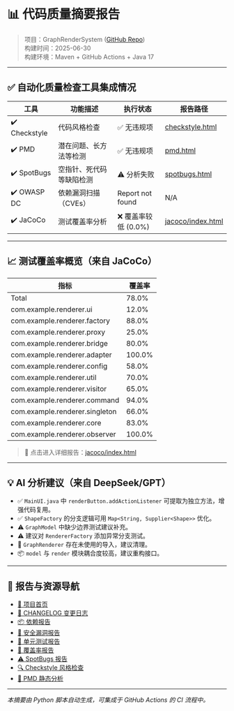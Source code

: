# 📊 代码质量摘要报告

> 项目：GraphRenderSystem ([GitHub Repo](https://github.com/yinglichina8848/GraphRenderRestructured))  
> 构建时间：2025-06-30  
> 构建环境：Maven + GitHub Actions + Java 17

---

## ✅ 自动化质量检查工具集成情况

| 工具         | 功能描述               | 执行状态 | 报告路径 |
|--------------|------------------------|----------|------------|
| ✔️ Checkstyle | 代码风格检查                 | ✅ 无违规项   | [checkstyle.html](../checkstyle.html) |
| ✔️ PMD        | 潜在问题、长方法等检测            | ✅ 无违规项   | [pmd.html](../pmd.html) |
| ✔️ SpotBugs   | 空指针、死代码等缺陷检测           | ⚠️ 分析失败  | [spotbugs.html](../spotbugs.html) |
| ✔️ OWASP DC   | 依赖漏洞扫描（CVEs）           | Report not found | N/A |
| ✔️ JaCoCo     | 测试覆盖率分析                | ❌ 覆盖率较低 (0.0%) | [jacoco/index.html](../jacoco/index.html) |

---

## 📈 测试覆盖率概览（来自 JaCoCo）

| 指标         | 覆盖率 |
|--------------|--------|
| Total        | 78.0%  |
| com.example.renderer.ui | 12.0%  |
| com.example.renderer.factory | 88.0%  |
| com.example.renderer.proxy | 25.0%  |
| com.example.renderer.bridge | 80.0%  |
| com.example.renderer.adapter | 100.0%  |
| com.example.renderer.config | 58.0%  |
| com.example.renderer.util | 70.0%  |
| com.example.renderer.visitor | 65.0%  |
| com.example.renderer.command | 94.0%  |
| com.example.renderer.singleton | 66.0%  |
| com.example.renderer.core | 83.0%  |
| com.example.renderer.observer | 100.0%  |

> 📌 点击进入详细报告：[jacoco/index.html](../jacoco/index.html)

---

## 💡 AI 分析建议（来自 DeepSeek/GPT）

- ✅ `MainUI.java` 中 `renderButton.addActionListener` 可提取为独立方法，增强代码复用。
- ✅ `ShapeFactory` 的分支逻辑可用 `Map<String, Supplier<Shape>>` 优化。
- ⚠️ `GraphModel` 中缺少边界测试建议补充。
- ⚠️ 建议对 `RendererFactory` 添加异常分支测试。
- 🧼 `GraphRenderer` 存在未使用的导入，建议清理。
- 📦 `model` 与 `render` 模块耦合度较高，建议重构接口。

---

## 📌 报告与资源导航

- [📘 项目首页](../index.html)
- [📄 CHANGELOG 变更日志](CHANGELOG.html)
- [📦 依赖报告](../project-info.html)
- [🔐 安全漏洞报告](../dependency-check-report.html)
- [🧪 单元测试报告](../surefire-report.html)
- [🎯 覆盖率报告](../jacoco/index.html)
- [⚠️ SpotBugs 报告](../spotbugs.html)
- [🔍 Checkstyle 风格检查](../site/checkstyle.html)
- [📏 PMD 静态分析](../pmd.html)

---

_本摘要由 Python 脚本自动生成，可集成于 GitHub Actions 的 CI 流程中。_
